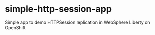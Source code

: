 # simple-http-session-app
Simple app to demo HTTPSession replication in WebSphere Liberty on OpenShift
